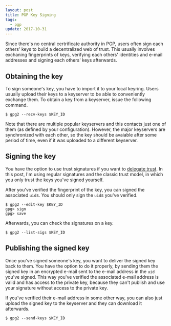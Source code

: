 ```yaml
---
layout: post
title: PGP Key Signing
tags:
  - pgp
update: 2017-10-31
---
```


Since there's no central certrificate authority in PGP, users often sign each
others' keys to build a decentralized web of trust. This usually involves
exchaning fingerprints of keys, verifying each others' identities and e-mail
addresses and signing each others' keys afterwards.

## Obtaining the key

To sign someone's key, you have to import it to your local keyring. Users
usually upload their keys to a keyserver to be able to conveniently exchange
them. To obtain a key from a keyserver, issue the following command.

```console
$ gpg2 --recv-keys $KEY_ID
```

Note that there are multiple popular keyservers and this contacts just one of
them (as defined by your configuration). However, the major keyservers are
synchronized with each other, so the key should be avaiable after some period
of time, even if it was uploaded to a different keyserver.

## Signing the key

You have the option to use trust signatures if you want to [delegate
trust](https://www.linuxfoundation.org/blog/pgp-web-of-trust-delegated-trust-and-keyservers/).
In this post, I'm using regular signatures and the classic trust model, in
which you only trust the keys you've signed yourself.

After you've verified the fingerprint of the key, you can signed the associated
`uid`s. You should only sign the `uid`s you've verified.

```console
$ gpg2 --edit-key $KEY_ID
gpg> sign
gpg> save
```

Afterwards, you can check the signatures on a key.

```console
$ gpg2 --list-sigs $KEY_ID
```

## Publishing the signed key

Once you've signed someone's key, you want to deliver the signed key back to
them. You have the option to do it properly, by sending them the signed key in
an encrypted e-mail sent to the e-mail address in the `uid` you've signed. This
way you've verified the associated e-mail address is valid and has access to
the private key, because they can't publish and use your signature without access
to the private key.

If you've verified their e-mail address in some other way, you can also just
upload the signed key to the keyserver and they can download it afterwards.

```console
$ gpg2 --send-keys $KEY_ID
```
